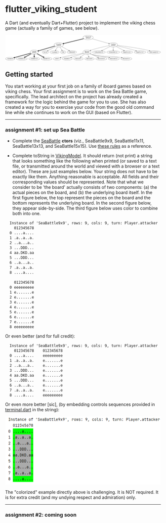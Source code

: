 # flutter_viking_student

A Dart (and eventually Dart+Flutter) project to implement the viking chess game
(actually a family of games, see below).

![viking game family tree](./games.png)

## Getting started

You start working at your first job on a family of iboard games based on viking chess.
Your first assignment is to work on the Sea Battle game, specifically. The lead architect
on the project has already created a framework for the logic behind the game
for you to use. She has also created a way for you to exercise your code from
the good old command line while she continues to work on the GUI (based on
Flutter).

---
### assignment #1: set up Sea Battle

- Complete the [SeaBattle](./lib/SeaBattle.dart) __ctors__ (viz., SeaBattle9x9, SeaBattle11x11,
  SeaBattle13x13, and SeaBattle15x15).
  Use [these rules](./sea_battle_rules.pdf) as a reference.

- Complete toString in [VikingModel](./lib/VikingModel.dart). It should return (not print) a string that
  looks something like the following when printed (or saved to a text file, or
  transmitted around the world and viewed with a browser or a text editor).
  These are just examples below. Your string does not have to be exactly like
  them. Anything reasonable is acceptable. All fields and their corresponding
  values should be represented.
  Note that what we consider to be 'the board' actually consists of two components:
  (a) the actual pieces on the board, and
  (b) the underlying board itself.
  In the first figure below, the top represent
  the pieces on the board and the bottom represents the underlying board.
  In the second figure below, they appear side-by-side. The third figure below
  uses color to combine both into one.
```
  Instance of 'SeaBattle9x9', rows: 9, cols: 9, turn: Player.attacker
    012345678
  0 ....a....
  1 .a..a..a.
  2 ..a...a..
  3 ...DDD...
  4 aa.DKD.aa
  5 ...DDD...
  6 ..a...a..
  7 .a..a..a.
  8 ....a....

    012345678
  0 eeeeeeeee
  1 e.......e
  2 e.......e
  3 e.......e
  4 e.......e
  5 e.......e
  6 e.......e
  7 e.......e
  8 eeeeeeeee
```
Or even better (and for full credit):
```
  Instance of 'SeaBattle9x9', rows: 9, cols: 9, turn: Player.attacker
    012345678    012345678
  0 ....a....    eeeeeeeee
  1 .a..a..a.    e.......e
  2 ..a...a..    e.......e
  3 ...DDD...    e.......e
  4 aa.DKD.aa    e.......e
  5 ...DDD...    e.......e
  6 ..a...a..    e.......e
  7 .a..a..a.    e.......e
  8 ....a....    eeeeeeeee
```
Or even more better [sic], (by embedding controls sequences provided in
[terminal.dart](./lib/terminal.dart) in the string):

![example of more sophisticated toString result](./example-tostring-output.png)

The "colorized" example directly above is challenging. It is NOT required. It is for extra
credit (and my undying respect and admiration) only.

---
### assignment #2: coming soon


